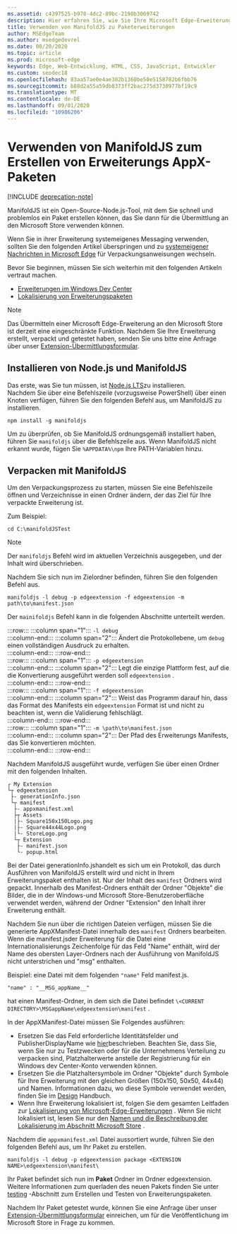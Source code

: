```yaml
---
ms.assetid: c4397525-b978-4dc2-89bc-2198b3069742
description: Hier erfahren Sie, wie Sie Ihre Microsoft Edge-Erweiterung mit ManifoldJS, dem Node.js Open-Source-Tool, im Handumdrehen verpacken.
title: Verwenden von ManifoldJS zu Paketerweiterungen
author: MSEdgeTeam
ms.author: msedgedevrel
ms.date: 08/20/2020
ms.topic: article
ms.prod: microsoft-edge
keywords: Edge, Web-Entwicklung, HTML, CSS, JavaScript, Entwickler
ms.custom: seodec18
ms.openlocfilehash: 83aa57ae0e4ae302b1360be50e5158782b6fbb76
ms.sourcegitcommit: b88d2a55a59db8373ff2bac275d3730977bf19c9
ms.translationtype: MT
ms.contentlocale: de-DE
ms.lasthandoff: 09/01/2020
ms.locfileid: "10986206"
---
```

# Verwenden von ManifoldJS zum Erstellen von Erweiterungs AppX-Paketen  

[!INCLUDE [deprecation-note](../../includes/deprecation-note.md)]  

ManifoldJS ist ein Open-Source-Node.js-Tool, mit dem Sie schnell und problemlos ein Paket erstellen können, das Sie dann für die Übermittlung an den Microsoft Store verwenden können.  

Wenn Sie in ihrer Erweiterung systemeigenes Messaging verwenden, sollten Sie den folgenden Artikel überspringen und zu [systemeigener Nachrichten in Microsoft Edge](../native-messaging.md#creating-an-extension-with-native-messaging) für Verpackungsanweisungen wechseln.  

Bevor Sie beginnen, müssen Sie sich weiterhin mit den folgenden Artikeln vertraut machen.  

*   [Erweiterungen im Windows Dev Center](./extensions-in-the-windows-dev-center.md)  
*   [Lokalisierung von Erweiterungspaketen](./localizing-extension-packages.md)  

> [!NOTE]
> Das Übermitteln einer Microsoft Edge-Erweiterung an den Microsoft Store ist derzeit eine eingeschränkte Funktion.  Nachdem Sie Ihre Erweiterung erstellt, verpackt und getestet haben, senden Sie uns bitte eine Anfrage über unser [Extension-Übermittlungsformular](https://developer.microsoft.com/microsoft-edge/extensions/requests).  

## Installieren von Node.js und ManifoldJS  

Das erste, was Sie tun müssen, ist [Node.js LTS](https://nodejs.org/en/download)zu installieren.  
Nachdem Sie über eine Befehlszeile (vorzugsweise PowerShell) über einen Knoten verfügen, führen Sie den folgenden Befehl aus, um ManifoldJS zu installieren.  

```shell
npm install -g manifoldjs
```  

Um zu überprüfen, ob Sie ManifoldJS ordnungsgemäß installiert haben, führen Sie `manifoldjs` über die Befehlszeile aus. Wenn ManifoldJS nicht erkannt wurde, fügen Sie `%APPDATA%\npm` Ihre PATH-Variablen hinzu.  

## Verpacken mit ManifoldJS  

Um den Verpackungsprozess zu starten, müssen Sie eine Befehlszeile öffnen und Verzeichnisse in einen Ordner ändern, der das Ziel für Ihre verpackte Erweiterung ist.  

Zum Beispiel:

```shell
cd C:\manifoldJSTest
```  

> [!NOTE]
> Der `manifoldjs` Befehl wird im aktuellen Verzeichnis ausgegeben, und der Inhalt wird überschrieben.  

Nachdem Sie sich nun im Zielordner befinden, führen Sie den folgenden Befehl aus.  

```shell
manifoldjs -l debug -p edgeextension -f edgeextension -m path\to\manifest.json
```  

Der `mainifoldjs` Befehl kann in die folgenden Abschnitte unterteilt werden.  

:::row:::
   :::column span="1":::
      `-l debug`  
   :::column-end:::
   :::column span="2":::
      Ändert die Protokollebene, um `debug` einen vollständigen Ausdruck zu erhalten.  
   :::column-end:::
:::row-end:::  
:::row:::
   :::column span="1":::
      `-p edgeextension`  
   :::column-end:::
   :::column span="2":::
      Legt die einzige Plattform fest, auf die die Konvertierung ausgeführt werden soll `edgeextension` .  
   :::column-end:::
:::row-end:::  
:::row:::
   :::column span="1":::
      `-f edgeextension`  
   :::column-end:::
   :::column span="2":::
      Weist das Programm darauf hin, dass das Format des Manifests ein `edgeextension` Format ist und nicht zu beachten ist, wenn die Validierung fehlschlägt.  
   :::column-end:::
:::row-end:::  
:::row:::
   :::column span="1":::
      `-m \path\to\manifest.json`  
   :::column-end:::
   :::column span="2":::
      Der Pfad des Erweiterungs Manifests, das Sie konvertieren möchten.  
   :::column-end:::
:::row-end:::  

Nachdem ManifoldJS ausgeführt wurde, verfügen Sie über einen Ordner mit den folgenden Inhalten.  

```text
┌ My Extension
└┬ edgeextension
 ├- generationInfo.json
 └┬ manifest
  ├- appxmanifest.xml
  ├┬ Assets
  |├- Square150x150Logo.png
  |├- Square44x44Logo.png
  |└- StoreLogo.png    
  └┬ Extension
   ├- manifest.json
   └- popup.html
```  
<!-- 
    My Extension
        edgeextension
            generationInfo.json
            manifest
                   appxmanifest.xml
                Assets
                    Square150x150Logo.png
                    Square44x44Logo.png
                    StoreLogo.png    
                Extension
                    manifest.json
                    popup.html
                    ...
                ...
-->  

Bei der Datei generationInfo.jshandelt es sich um ein Protokoll, das durch Ausführen von ManifoldJS erstellt wird und nicht in Ihrem Erweiterungspaket enthalten ist. Nur der Inhalt des `manifest` Ordners wird gepackt. Innerhalb des Manifest-Ordners enthält der Ordner "Objekte" die Bilder, die in der Windows-und Microsoft Store-Benutzeroberfläche verwendet werden, während der Ordner "Extension" den Inhalt ihrer Erweiterung enthält.  

Nachdem Sie nun über die richtigen Dateien verfügen, müssen Sie die generierte AppXManifest-Datei innerhalb des `manifest` Ordners bearbeiten. Wenn die manifest.jsder Erweiterung für die Datei eine Internationalisierungs Zeichenfolge für das Feld "Name" enthält, wird der Name des obersten Layer-Ordners nach der Ausführung von ManifoldJS nicht unterstrichen und "msg" enthalten.

Beispiel: eine Datei mit dem folgenden `"name"` Feld manifest.js.  

```shell
"name" : "__MSG_appName__"
```  

hat einen Manifest-Ordner, in dem sich die Datei befindet `\<CURRENT DIRECTORY>\MSGappName\edgeextension\manifest` .  

In der AppXManifest-Datei müssen Sie Folgendes ausführen:  

 *   Ersetzen Sie das Feld erforderliche Identitätsfelder und PublisherDisplayName wie [hier](./creating-and-testing-extension-packages.md#app-identity-template-values)beschrieben. Beachten Sie, dass Sie, wenn Sie nur zu Testzwecken oder für die Unternehmens Verteilung zu verpacken sind, Platzhalterwerte anstelle der Registrierung für ein Windows dev Center-Konto verwenden können.  
 *   Ersetzen Sie die Platzhaltersymbole im Ordner "Objekte" durch Symbole für Ihre Erweiterung mit den gleichen Größen (150x150, 50x50, 44x44) und Namen. Informationen dazu, wo diese Symbole verwendet werden, finden Sie im [Design](./../design.md#icons-for-packaging) Handbuch.  
 *   Wenn Ihre Erweiterung lokalisiert ist, folgen Sie dem gesamten Leitfaden zur [Lokalisierung von Microsoft-Edge-Erweiterungen](./localizing-extension-packages.md) . Wenn Sie nicht lokalisiert ist, lesen Sie nur den [Namen und die Beschreibung der Lokalisierung im Abschnitt Microsoft Store](./localizing-extension-packages.md#localizing-name-and-description-in-the-microsoft-store) .  

Nachdem die `appxmanifest.xml` Datei aussortiert wurde, führen Sie den folgenden Befehl aus, um Ihr Paket zu erstellen.  

```shell
manifoldjs -l debug -p edgeextension package <EXTENSION NAME>\edgeextension\manifest\
```  

Ihr Paket befindet sich nun im **Paket** Ordner im Ordner edgeextension. Weitere Informationen zum querladen des neuen Pakets finden Sie unter [testing](./creating-and-testing-extension-packages.md#testing-an-appx-package) -Abschnitt zum Erstellen und Testen von Erweiterungspaketen.  

Nachdem Ihr Paket getestet wurde, können Sie eine Anfrage über unser [Extension-Übermittlungsformular](https://aka.ms/extension-request) einreichen, um für die Veröffentlichung im Microsoft Store in Frage zu kommen.  
